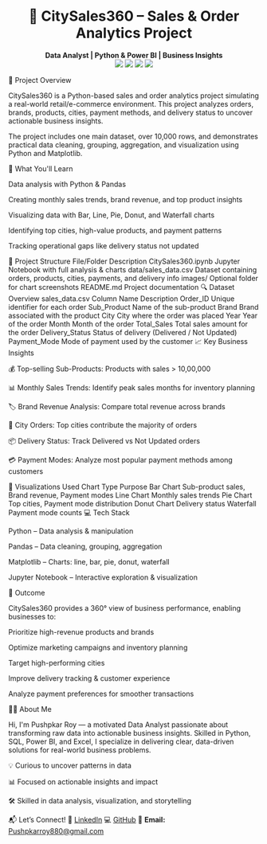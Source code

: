 <h1 align="center">🛒 CitySales360 – Sales & Order Analytics Project</h1> <p align="center"> <b>Data Analyst | Python & Power BI | Business Insights</b><br> <img src="https://img.shields.io/badge/Tool-Python-informational?style=flat&logo=python&color=3776AB" /> <img src="https://img.shields.io/badge/Project-Level-Intermediate-success" /> <img src="https://img.shields.io/badge/Charts-10%2B-brightgreen" /> <img src="https://img.shields.io/badge/Domain-Retail%20&%20E-commerce-blueviolet" /> </p>
📌 Project Overview

CitySales360 is a Python-based sales and order analytics project simulating a real-world retail/e-commerce environment. This project analyzes orders, brands, products, cities, payment methods, and delivery status to uncover actionable business insights.

The project includes one main dataset, over 10,000 rows, and demonstrates practical data cleaning, grouping, aggregation, and visualization using Python and Matplotlib.

🧠 What You'll Learn

Data analysis with Python & Pandas

Creating monthly sales trends, brand revenue, and top product insights

Visualizing data with Bar, Line, Pie, Donut, and Waterfall charts

Identifying top cities, high-value products, and payment patterns

Tracking operational gaps like delivery status not updated

📁 Project Structure
File/Folder	Description
CitySales360.ipynb	Jupyter Notebook with full analysis & charts
data/sales_data.csv	Dataset containing orders, products, cities, payments, and delivery info
images/	Optional folder for chart screenshots
README.md	Project documentation
🔍 Dataset Overview
sales_data.csv
Column Name	Description
Order_ID	Unique identifier for each order
Sub_Product	Name of the sub-product
Brand	Brand associated with the product
City	City where the order was placed
Year	Year of the order
Month	Month of the order
Total_Sales	Total sales amount for the order
Delivery_Status	Status of delivery (Delivered / Not Updated)
Payment_Mode	Mode of payment used by the customer
📈 Key Business Insights

💰 Top-selling Sub-Products: Products with sales > 10,00,000

📊 Monthly Sales Trends: Identify peak sales months for inventory planning

🏷️ Brand Revenue Analysis: Compare total revenue across brands

🌆 City Orders: Top cities contribute the majority of orders

📦 Delivery Status: Track Delivered vs Not Updated orders

💳 Payment Modes: Analyze most popular payment methods among customers

🚀 Visualizations Used
Chart Type	Purpose
Bar Chart	Sub-product sales, Brand revenue, Payment modes
Line Chart	Monthly sales trends
Pie Chart	Top cities, Payment mode distribution
Donut Chart	Delivery status
Waterfall	Payment mode counts
💻 Tech Stack

Python – Data analysis & manipulation

Pandas – Data cleaning, grouping, aggregation

Matplotlib – Charts: line, bar, pie, donut, waterfall

Jupyter Notebook – Interactive exploration & visualization

🔑 Outcome

CitySales360 provides a 360° view of business performance, enabling businesses to:

Prioritize high-revenue products and brands

Optimize marketing campaigns and inventory planning

Target high-performing cities

Improve delivery tracking & customer experience

Analyze payment preferences for smoother transactions

👨‍💻 About Me

Hi, I'm Pushpkar Roy — a motivated Data Analyst passionate about transforming raw data into actionable business insights. Skilled in Python, SQL, Power BI, and Excel, I specialize in delivering clear, data-driven solutions for real-world business problems.

💡 Curious to uncover patterns in data

📊 Focused on actionable insights and impact

🛠️ Skilled in data analysis, visualization, and storytelling

📬 Let’s Connect!
🔗 [LinkedIn](https://www.linkedin.com/in/pushpkar-roy) 💻 [GitHub](https://github.com/PushpkarRoy) 📧 **Email:** Pushpkarroy880@gmail.com
